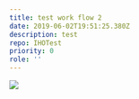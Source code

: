 ```yaml
---
title: test work flow 2
date: 2019-06-02T19:51:25.380Z
description: test
repo: IHOTest
priority: 0
role: ''
---
```

![](/assets/screenshot-2019-06-02-at-20.52.04.png)
